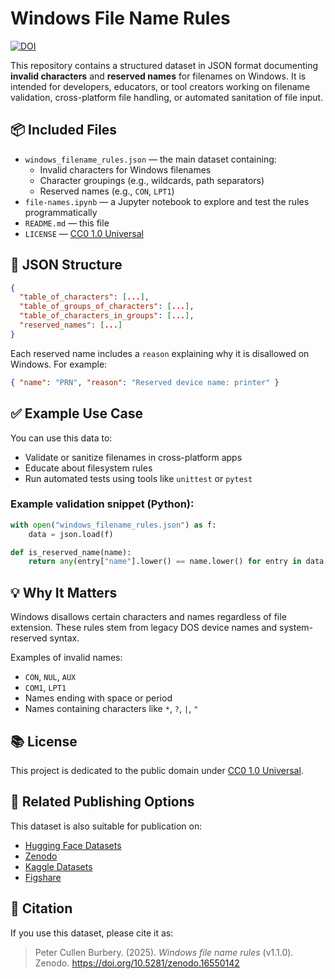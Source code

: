 # Windows File Name Rules


[![DOI](https://zenodo.org/badge/DOI/10.5281/zenodo.16550142.svg)](https://doi.org/10.5281/zenodo.16550142)


This repository contains a structured dataset in JSON format documenting **invalid characters** and **reserved names** for filenames on Windows. It is intended for developers, educators, or tool creators working on filename validation, cross-platform file handling, or automated sanitation of file input.

## 📦 Included Files

- `windows_filename_rules.json` — the main dataset containing:
  - Invalid characters for Windows filenames
  - Character groupings (e.g., wildcards, path separators)
  - Reserved names (e.g., `CON`, `LPT1`)
- `file-names.ipynb` — a Jupyter notebook to explore and test the rules programmatically
- `README.md` — this file
- `LICENSE` — [CC0 1.0 Universal](https://creativecommons.org/publicdomain/zero/1.0/legalcode.txt)

## 📄 JSON Structure

```json
{
  "table_of_characters": [...],
  "table_of_groups_of_characters": [...],
  "table_of_characters_in_groups": [...],
  "reserved_names": [...]
}
```

Each reserved name includes a `reason` explaining why it is disallowed on Windows. For example:
```json
{ "name": "PRN", "reason": "Reserved device name: printer" }
```

## ✅ Example Use Case

You can use this data to:

- Validate or sanitize filenames in cross-platform apps
- Educate about filesystem rules
- Run automated tests using tools like `unittest` or `pytest`

### Example validation snippet (Python):

```python
with open("windows_filename_rules.json") as f:
    data = json.load(f)

def is_reserved_name(name):
    return any(entry["name"].lower() == name.lower() for entry in data["reserved_names"])
```

## 💡 Why It Matters

Windows disallows certain characters and names regardless of file extension. These rules stem from legacy DOS device names and system-reserved syntax.

Examples of invalid names:
- `CON`, `NUL`, `AUX`
- `COM1`, `LPT1`
- Names ending with space or period
- Names containing characters like `*`, `?`, `|`, `"`

## 📚 License

This project is dedicated to the public domain under [CC0 1.0 Universal](https://creativecommons.org/publicdomain/zero/1.0/).

## 🔗 Related Publishing Options

This dataset is also suitable for publication on:
- [Hugging Face Datasets](https://huggingface.co/datasets)
- [Zenodo](https://zenodo.org/)
- [Kaggle Datasets](https://www.kaggle.com/datasets)
- [Figshare](https://figshare.com/)

## 🔖 Citation

If you use this dataset, please cite it as:

> Peter Cullen Burbery. (2025). *Windows file name rules* (v1.1.0). Zenodo. https://doi.org/10.5281/zenodo.16550142
